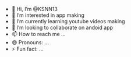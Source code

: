 - 👋 Hi, I’m @KSNN13
- 👀 I’m interested in app making
- 🌱 I’m currently learning youtube videos making
- 💞️ I’m looking to collaborate on andoid app
- 📫 How to reach me ...
- 😄 Pronouns: ...
- ⚡ Fun fact: ...

<!---
KSNN13/KSNN13 is a ✨ special ✨ repository because its `README.md` (this file) appears on your GitHub profile.
You can click the Preview link to take a look at your changes.
--->
